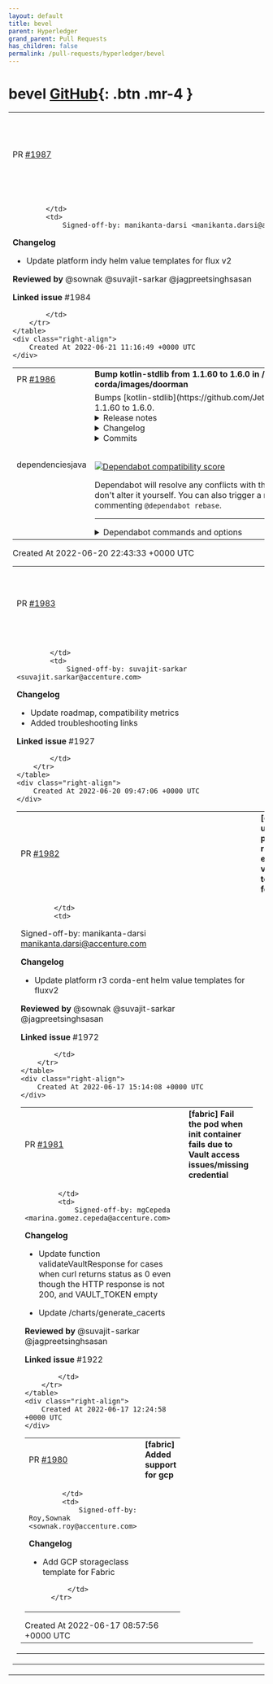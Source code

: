 ```yaml
---
layout: default
title: bevel
parent: Hyperledger
grand_parent: Pull Requests
has_children: false
permalink: /pull-requests/hyperledger/bevel
---
```


# bevel <span class="fs-3 right-align">[GitHub](https://github.com/hyperledger/bevel){: .btn .mr-4 }</span>


<div>
    <table>
        <tr>
            <td>
                PR <a href="https://github.com/hyperledger/bevel/pull/1987" class=".btn">#1987</a>
            </td>
            <td>
                <b>
                    [indy]: update platform indy helm value templates for flux v2
                </b>
            </td>
        </tr>
        <tr>
            <td>
                
            </td>
            <td>
                Signed-off-by: manikanta-darsi <manikanta.darsi@accenture.com>

**Changelog**
- Update platform indy helm value templates for flux v2

 

**Reviewed by**
@sownak @suvajit-sarkar @jagpreetsinghsasan 

 

**Linked issue**
#1984 

            </td>
        </tr>
    </table>
    <div class="right-align">
        Created At 2022-06-21 11:16:49 +0000 UTC
    </div>
</div>

<div>
    <table>
        <tr>
            <td>
                PR <a href="https://github.com/hyperledger/bevel/pull/1986" class=".btn">#1986</a>
            </td>
            <td>
                <b>
                    Bump kotlin-stdlib from 1.1.60 to 1.6.0 in /platforms/r3-corda/images/doorman
                </b>
            </td>
        </tr>
        <tr>
            <td>
                <span class="chip">dependencies</span><span class="chip">java</span>
            </td>
            <td>
                Bumps [kotlin-stdlib](https://github.com/JetBrains/kotlin) from 1.1.60 to 1.6.0.
<details>
<summary>Release notes</summary>
<p><em>Sourced from <a href="https://github.com/JetBrains/kotlin/releases">kotlin-stdlib's releases</a>.</em></p>
<blockquote>
<h2>Kotlin 1.6.0</h2>
<h2>Changelog</h2>
<h3>Android</h3>
<ul>
<li><a href="https://youtrack.jetbrains.com/issue/KT-48019"><code>KT-48019</code></a> Bundle Kotlin Tooling Metadata into apk artifacts</li>
<li><a href="https://youtrack.jetbrains.com/issue/KT-47733"><code>KT-47733</code></a> JVM / IR: Android Synthetic don't generate _findCachedViewById function</li>
</ul>
<h3>Compiler</h3>
<h4>New Features</h4>
<ul>
<li><a href="https://youtrack.jetbrains.com/issue/KT-47984"><code>KT-47984</code></a> In-place arguments inlining for <a href="https://github.com/InlineOnly"><code>@​InlineOnly</code></a> functions</li>
<li><a href="https://youtrack.jetbrains.com/issue/KT-12794"><code>KT-12794</code></a> Allow runtime retention repeatable annotations when compiling under Java 8</li>
<li><a href="https://youtrack.jetbrains.com/issue/KT-43714"><code>KT-43714</code></a> Support annotations on class type parameters (AnnotationTarget.TYPE_PARAMETER)</li>
<li><a href="https://youtrack.jetbrains.com/issue/KT-45949"><code>KT-45949</code></a> Kotlin/Native: Improve bound check elimination</li>
<li><a href="https://youtrack.jetbrains.com/issue/KT-43919"><code>KT-43919</code></a> Support loading Java annotations on base classes and implementing interfaces'  type arguments</li>
<li><a href="https://youtrack.jetbrains.com/issue/KT-48194"><code>KT-48194</code></a> Try to resolve calls where we don't have enough type information, using the builder inference despite the presence of the annotation</li>
<li><a href="https://youtrack.jetbrains.com/issue/KT-47736"><code>KT-47736</code></a> Support conversion from regular functional types to suspending ones in JVM IR</li>
<li><a href="https://youtrack.jetbrains.com/issue/KT-39055"><code>KT-39055</code></a> Support property delegate created via synthetic method instead of field</li>
</ul>
<h4>Performance Improvements</h4>
<ul>
<li><a href="https://youtrack.jetbrains.com/issue/KT-45185"><code>KT-45185</code></a> FIR2IR: get rid of IrBuiltIns usages</li>
<li><a href="https://youtrack.jetbrains.com/issue/KT-47918"><code>KT-47918</code></a> JVM / IR: Performance degradation with const-bound for-cycles</li>
<li><a href="https://youtrack.jetbrains.com/issue/KT-33835"><code>KT-33835</code></a> Bytecode including unnecessary null checks for safe calls where left-hand side is non-nullable</li>
<li><a href="https://youtrack.jetbrains.com/issue/KT-41510"><code>KT-41510</code></a> Compilation of kotlin html DSL is still too slow</li>
<li><a href="https://youtrack.jetbrains.com/issue/KT-48211"><code>KT-48211</code></a> We spend a lot of time in ExpectActual declaration checker when there is very small amount of actual/expect declaration</li>
<li><a href="https://youtrack.jetbrains.com/issue/KT-39054"><code>KT-39054</code></a> Optimize delegated properties which call get/set on the given KProperty instance on JVM</li>
<li><a href="https://youtrack.jetbrains.com/issue/KT-46615"><code>KT-46615</code></a> Don't generate nullability assertions in methods for directly invoked lambdas</li>
</ul>
<h4>Fixes</h4>
<ul>
<li><a href="https://youtrack.jetbrains.com/issue/KT-49613"><code>KT-49613</code></a> JVM / IR: &quot;Exception during IR lowering&quot; with java fun interface and it's non-trivial usage</li>
<li><a href="https://youtrack.jetbrains.com/issue/KT-49548"><code>KT-49548</code></a> &quot;ClassCastException: java.util.ArrayList$Itr cannot be cast to kotlin.collections.IntIterator&quot; with Iterable inside <code>let</code></li>
<li><a href="https://youtrack.jetbrains.com/issue/KT-22562"><code>KT-22562</code></a> Deprecate calls to &quot;suspend&quot; named functions with single dangling lambda argument</li>
<li><a href="https://youtrack.jetbrains.com/issue/KT-47120"><code>KT-47120</code></a> JVM IR: NoClassDefFoundError when there are an extension and a regular function with the same name</li>
<li><a href="https://youtrack.jetbrains.com/issue/KT-49477"><code>KT-49477</code></a> Has ran into recursion problem with two interdependant delegates</li>
<li><a href="https://youtrack.jetbrains.com/issue/KT-49442"><code>KT-49442</code></a> ClassCastException on reporting [EXPOSED_FROM_PRIVATE_IN_FILE] Deprecation: private-in-file class should not expose 'private-in-class'</li>
<li><a href="https://youtrack.jetbrains.com/issue/KT-49371"><code>KT-49371</code></a> JVM / IR: &quot;NoSuchMethodError&quot; with multiple inheritance</li>
<li><a href="https://youtrack.jetbrains.com/issue/KT-44843"><code>KT-44843</code></a> PSI2IR: &quot;org.jetbrains.kotlin.psi2ir.generators.ErrorExpressionException: null: KtCallExpression&quot; with delegate who has name or parameter with the same name as a property</li>
<li><a href="https://youtrack.jetbrains.com/issue/KT-49294"><code>KT-49294</code></a> Turning FlowCollector into 'fun interface' leads to AbstractMethodError</li>
<li><a href="https://youtrack.jetbrains.com/issue/KT-18282"><code>KT-18282</code></a> Companion object referencing it's own method during construction compiles successfully but fails at runtime with VerifyError</li>
<li><a href="https://youtrack.jetbrains.com/issue/KT-25289"><code>KT-25289</code></a> Prohibit access to class members in the super constructor call of its companion and nested object</li>
<li><a href="https://youtrack.jetbrains.com/issue/KT-32753"><code>KT-32753</code></a> Prohibit <a href="https://github.com/JvmField"><code>@​JvmField</code></a> on property in primary constructor that overrides interface property</li>
<li><a href="https://youtrack.jetbrains.com/issue/KT-43433"><code>KT-43433</code></a> <code>Suspend conversion is disabled</code> message in cases where it is not supported and quickfix to update language version is suggested</li>
<li><a href="https://youtrack.jetbrains.com/issue/KT-49399"><code>KT-49399</code></a> Building repeatable annotation with Container nested class fails with ISE: &quot;Repeatable annotation class should have a container generated&quot;</li>
<li><a href="https://youtrack.jetbrains.com/issue/KT-49209"><code>KT-49209</code></a> Default upper bound for type variables should be non-null</li>
<li><a href="https://youtrack.jetbrains.com/issue/KT-49335"><code>KT-49335</code></a> NPE in <code>RepeatedAnnotationLowering.wrapAnnotationEntriesInContainer</code> when using <code>@Repeatable</code> annotation from different file</li>
<li><a href="https://youtrack.jetbrains.com/issue/KT-48876"><code>KT-48876</code></a> java.lang.UnsupportedOperationException: org.jetbrains.kotlin.ir.expressions.impl.IrReturnableBlockImpl@4a729df2</li>
</ul>
<!-- raw HTML omitted -->
</blockquote>
<p>... (truncated)</p>
</details>
<details>
<summary>Changelog</summary>
<p><em>Sourced from <a href="https://github.com/JetBrains/kotlin/blob/v1.6.0/ChangeLog.md">kotlin-stdlib's changelog</a>.</em></p>
<blockquote>
<h2>1.6.0</h2>
<h3>Android</h3>
<ul>
<li><a href="https://youtrack.jetbrains.com/issue/KT-48019"><code>KT-48019</code></a> Bundle Kotlin Tooling Metadata into apk artifacts</li>
<li><a href="https://youtrack.jetbrains.com/issue/KT-47733"><code>KT-47733</code></a> JVM / IR: Android Synthetic don't generate _findCachedViewById function</li>
</ul>
<h3>Compiler</h3>
<h4>New Features</h4>
<ul>
<li><a href="https://youtrack.jetbrains.com/issue/KT-47984"><code>KT-47984</code></a> In-place arguments inlining for <a href="https://github.com/InlineOnly"><code>@​InlineOnly</code></a> functions</li>
<li><a href="https://youtrack.jetbrains.com/issue/KT-12794"><code>KT-12794</code></a> Allow runtime retention repeatable annotations when compiling under Java 8</li>
<li><a href="https://youtrack.jetbrains.com/issue/KT-43714"><code>KT-43714</code></a> Support annotations on class type parameters (AnnotationTarget.TYPE_PARAMETER)</li>
<li><a href="https://youtrack.jetbrains.com/issue/KT-45949"><code>KT-45949</code></a> Kotlin/Native: Improve bound check elimination</li>
<li><a href="https://youtrack.jetbrains.com/issue/KT-43919"><code>KT-43919</code></a> Support loading Java annotations on base classes and implementing interfaces'  type arguments</li>
<li><a href="https://youtrack.jetbrains.com/issue/KT-48194"><code>KT-48194</code></a> Try to resolve calls where we don't have enough type information, using the builder inference despite the presence of the annotation</li>
<li><a href="https://youtrack.jetbrains.com/issue/KT-47736"><code>KT-47736</code></a> Support conversion from regular functional types to suspending ones in JVM IR</li>
<li><a href="https://youtrack.jetbrains.com/issue/KT-39055"><code>KT-39055</code></a> Support property delegate created via synthetic method instead of field</li>
</ul>
<h4>Performance Improvements</h4>
<ul>
<li><a href="https://youtrack.jetbrains.com/issue/KT-45185"><code>KT-45185</code></a> FIR2IR: get rid of IrBuiltIns usages</li>
<li><a href="https://youtrack.jetbrains.com/issue/KT-47918"><code>KT-47918</code></a> JVM / IR: Performance degradation with const-bound for-cycles</li>
<li><a href="https://youtrack.jetbrains.com/issue/KT-33835"><code>KT-33835</code></a> Bytecode including unnecessary null checks for safe calls where left-hand side is non-nullable</li>
<li><a href="https://youtrack.jetbrains.com/issue/KT-41510"><code>KT-41510</code></a> Compilation of kotlin html DSL is still too slow</li>
<li><a href="https://youtrack.jetbrains.com/issue/KT-48211"><code>KT-48211</code></a> We spend a lot of time in ExpectActual declaration checker when there is very small amount of actual/expect declaration</li>
<li><a href="https://youtrack.jetbrains.com/issue/KT-39054"><code>KT-39054</code></a> Optimize delegated properties which call get/set on the given KProperty instance on JVM</li>
<li><a href="https://youtrack.jetbrains.com/issue/KT-46615"><code>KT-46615</code></a> Don't generate nullability assertions in methods for directly invoked lambdas</li>
</ul>
<h4>Fixes</h4>
<ul>
<li><a href="https://youtrack.jetbrains.com/issue/KT-49613"><code>KT-49613</code></a> JVM / IR: &quot;Exception during IR lowering&quot; with java fun interface and it's non-trivial usage</li>
<li><a href="https://youtrack.jetbrains.com/issue/KT-49548"><code>KT-49548</code></a> &quot;ClassCastException: java.util.ArrayList$Itr cannot be cast to kotlin.collections.IntIterator&quot; with Iterable inside <code>let</code></li>
<li><a href="https://youtrack.jetbrains.com/issue/KT-22562"><code>KT-22562</code></a> Deprecate calls to &quot;suspend&quot; named functions with single dangling lambda argument</li>
<li><a href="https://youtrack.jetbrains.com/issue/KT-47120"><code>KT-47120</code></a> JVM IR: NoClassDefFoundError when there are an extension and a regular function with the same name</li>
<li><a href="https://youtrack.jetbrains.com/issue/KT-49477"><code>KT-49477</code></a> Has ran into recursion problem with two interdependant delegates</li>
<li><a href="https://youtrack.jetbrains.com/issue/KT-49442"><code>KT-49442</code></a> ClassCastException on reporting [EXPOSED_FROM_PRIVATE_IN_FILE] Deprecation: private-in-file class should not expose 'private-in-class'</li>
<li><a href="https://youtrack.jetbrains.com/issue/KT-49371"><code>KT-49371</code></a> JVM / IR: &quot;NoSuchMethodError&quot; with multiple inheritance</li>
<li><a href="https://youtrack.jetbrains.com/issue/KT-44843"><code>KT-44843</code></a> PSI2IR: &quot;org.jetbrains.kotlin.psi2ir.generators.ErrorExpressionException: null: KtCallExpression&quot; with delegate who has name or parameter with the same name as a property</li>
<li><a href="https://youtrack.jetbrains.com/issue/KT-49294"><code>KT-49294</code></a> Turning FlowCollector into 'fun interface' leads to AbstractMethodError</li>
<li><a href="https://youtrack.jetbrains.com/issue/KT-18282"><code>KT-18282</code></a> Companion object referencing it's own method during construction compiles successfully but fails at runtime with VerifyError</li>
<li><a href="https://youtrack.jetbrains.com/issue/KT-25289"><code>KT-25289</code></a> Prohibit access to class members in the super constructor call of its companion and nested object</li>
<li><a href="https://youtrack.jetbrains.com/issue/KT-32753"><code>KT-32753</code></a> Prohibit <a href="https://github.com/JvmField"><code>@​JvmField</code></a> on property in primary constructor that overrides interface property</li>
<li><a href="https://youtrack.jetbrains.com/issue/KT-43433"><code>KT-43433</code></a> <code>Suspend conversion is disabled</code> message in cases where it is not supported and quickfix to update language version is suggested</li>
<li><a href="https://youtrack.jetbrains.com/issue/KT-49399"><code>KT-49399</code></a> Building repeatable annotation with Container nested class fails with ISE: &quot;Repeatable annotation class should have a container generated&quot;</li>
<li><a href="https://youtrack.jetbrains.com/issue/KT-49209"><code>KT-49209</code></a> Default upper bound for type variables should be non-null</li>
<li><a href="https://youtrack.jetbrains.com/issue/KT-49335"><code>KT-49335</code></a> NPE in <code>RepeatedAnnotationLowering.wrapAnnotationEntriesInContainer</code> when using <code>@Repeatable</code> annotation from different file</li>
<li><a href="https://youtrack.jetbrains.com/issue/KT-48876"><code>KT-48876</code></a> java.lang.UnsupportedOperationException: org.jetbrains.kotlin.ir.expressions.impl.IrReturnableBlockImpl@4a729df2</li>
<li><a href="https://youtrack.jetbrains.com/issue/KT-48131"><code>KT-48131</code></a> IAE &quot;Repeatable annotation container value must be a class reference&quot; on using Kotlin-repeatable annotation from dependency</li>
</ul>
<!-- raw HTML omitted -->
</blockquote>
<p>... (truncated)</p>
</details>
<details>
<summary>Commits</summary>
<ul>
<li><a href="https://github.com/JetBrains/kotlin/commit/829d1d887636689955b56beebdbb8725e908ef0f"><code>829d1d8</code></a> Add changelog for 1.6.0</li>
<li><a href="https://github.com/JetBrains/kotlin/commit/99b69aeebec79615608bf242be3f12fdb15062be"><code>99b69ae</code></a> Merge KT-MR-4942: Mark packages for relocation to fix classpath interferring ...</li>
<li><a href="https://github.com/JetBrains/kotlin/commit/583488e3cecfc3890ba845d86ef5cc16e340ff7f"><code>583488e</code></a> [scripting] Fix NPE in aether.kt</li>
<li><a href="https://github.com/JetBrains/kotlin/commit/0d1f3623b265fa311b25f01558c76c03eece3258"><code>0d1f362</code></a> Fix PureAndroidAndJavaConsumeMppLibIT working with test project</li>
<li><a href="https://github.com/JetBrains/kotlin/commit/46af453c2687981c866ec3d4ac097db7df0531de"><code>46af453</code></a> JVM KT-49613 don't generate indy reference to protected constructor</li>
<li><a href="https://github.com/JetBrains/kotlin/commit/d5275aaf07a3149a4d263ee4b768c7adcac25400"><code>d5275aa</code></a> Mark packages for relocation to fix classpath interferring in main-kts</li>
<li><a href="https://github.com/JetBrains/kotlin/commit/a3820d409d9f2c98d9619cef870bbfa211838a56"><code>a3820d4</code></a> JVM KT-49548 progression iterators can be tainted</li>
<li><a href="https://github.com/JetBrains/kotlin/commit/63044b115b9675e32f8f0a66bffd33cee44fc088"><code>63044b1</code></a> Update <code>-Xjvm-default</code> description</li>
<li><a href="https://github.com/JetBrains/kotlin/commit/e8e3c72649b688907aa574f667d73c9acd3fadaa"><code>e8e3c72</code></a> Update INTERFACE_CANT_CALL_DEFAULT_METHOD_VIA_SUPER message</li>
<li><a href="https://github.com/JetBrains/kotlin/commit/ddd02fecbe423dd1f95a8d7952aabc3149b76656"><code>ddd02fe</code></a> JvmDefault. Allow non default inheritance with special flag</li>
<li>Additional commits viewable in <a href="https://github.com/JetBrains/kotlin/compare/1.1.60...v1.6.0">compare view</a></li>
</ul>
</details>
<br />


[![Dependabot compatibility score](https://dependabot-badges.githubapp.com/badges/compatibility_score?dependency-name=org.jetbrains.kotlin:kotlin-stdlib&package-manager=maven&previous-version=1.1.60&new-version=1.6.0)](https://docs.github.com/en/github/managing-security-vulnerabilities/about-dependabot-security-updates#about-compatibility-scores)

Dependabot will resolve any conflicts with this PR as long as you don't alter it yourself. You can also trigger a rebase manually by commenting `@dependabot rebase`.

[//]: # (dependabot-automerge-start)
[//]: # (dependabot-automerge-end)

---

<details>
<summary>Dependabot commands and options</summary>
<br />

You can trigger Dependabot actions by commenting on this PR:
- `@dependabot rebase` will rebase this PR
- `@dependabot recreate` will recreate this PR, overwriting any edits that have been made to it
- `@dependabot merge` will merge this PR after your CI passes on it
- `@dependabot squash and merge` will squash and merge this PR after your CI passes on it
- `@dependabot cancel merge` will cancel a previously requested merge and block automerging
- `@dependabot reopen` will reopen this PR if it is closed
- `@dependabot close` will close this PR and stop Dependabot recreating it. You can achieve the same result by closing it manually
- `@dependabot ignore this major version` will close this PR and stop Dependabot creating any more for this major version (unless you reopen the PR or upgrade to it yourself)
- `@dependabot ignore this minor version` will close this PR and stop Dependabot creating any more for this minor version (unless you reopen the PR or upgrade to it yourself)
- `@dependabot ignore this dependency` will close this PR and stop Dependabot creating any more for this dependency (unless you reopen the PR or upgrade to it yourself)
- `@dependabot use these labels` will set the current labels as the default for future PRs for this repo and language
- `@dependabot use these reviewers` will set the current reviewers as the default for future PRs for this repo and language
- `@dependabot use these assignees` will set the current assignees as the default for future PRs for this repo and language
- `@dependabot use this milestone` will set the current milestone as the default for future PRs for this repo and language

You can disable automated security fix PRs for this repo from the [Security Alerts page](https://github.com/hyperledger/bevel/network/alerts).

</details>
            </td>
        </tr>
    </table>
    <div class="right-align">
        Created At 2022-06-20 22:43:33 +0000 UTC
    </div>
</div>

<div>
    <table>
        <tr>
            <td>
                PR <a href="https://github.com/hyperledger/bevel/pull/1983" class=".btn">#1983</a>
            </td>
            <td>
                <b>
                    [docs] update roadmap, and verify guide links
                </b>
            </td>
        </tr>
        <tr>
            <td>
                
            </td>
            <td>
                Signed-off-by: suvajit-sarkar <suvajit.sarkar@accenture.com>

**Changelog**
- Update roadmap, compatibility metrics
- Added troubleshooting links 



**Linked issue**
#1927 

            </td>
        </tr>
    </table>
    <div class="right-align">
        Created At 2022-06-20 09:47:06 +0000 UTC
    </div>
</div>

<div>
    <table>
        <tr>
            <td>
                PR <a href="https://github.com/hyperledger/bevel/pull/1982" class=".btn">#1982</a>
            </td>
            <td>
                <b>
                    [corda]: update platform r3 corda-ent helm value templates for fluxv2
                </b>
            </td>
        </tr>
        <tr>
            <td>
                
            </td>
            <td>
                

Signed-off-by: manikanta-darsi <manikanta.darsi@accenture.com>

**Changelog**
- Update platform r3 corda-ent helm value templates for fluxv2

 

**Reviewed by**
@sownak @suvajit-sarkar @jagpreetsinghsasan 

 

**Linked issue**
#1972 

            </td>
        </tr>
    </table>
    <div class="right-align">
        Created At 2022-06-17 15:14:08 +0000 UTC
    </div>
</div>

<div>
    <table>
        <tr>
            <td>
                PR <a href="https://github.com/hyperledger/bevel/pull/1981" class=".btn">#1981</a>
            </td>
            <td>
                <b>
                    [fabric] Fail the pod when init container fails due to Vault access issues/missing credential
                </b>
            </td>
        </tr>
        <tr>
            <td>
                
            </td>
            <td>
                Signed-off-by: mgCepeda <marina.gomez.cepeda@accenture.com>

**Changelog**

- Update function validateVaultResponse for cases when curl returns status as 0 even though the HTTP response is not 200, and VAULT_TOKEN empty

- Update /charts/generate_cacerts

 

**Reviewed by**
@suvajit-sarkar @jagpreetsinghsasan 

 

**Linked issue**
#1922 

            </td>
        </tr>
    </table>
    <div class="right-align">
        Created At 2022-06-17 12:24:58 +0000 UTC
    </div>
</div>

<div>
    <table>
        <tr>
            <td>
                PR <a href="https://github.com/hyperledger/bevel/pull/1980" class=".btn">#1980</a>
            </td>
            <td>
                <b>
                    [fabric] Added support for gcp
                </b>
            </td>
        </tr>
        <tr>
            <td>
                
            </td>
            <td>
                Signed-off-by: Roy,Sownak <sownak.roy@accenture.com>

**Changelog**
- Add GCP storageclass template for Fabric

            </td>
        </tr>
    </table>
    <div class="right-align">
        Created At 2022-06-17 08:57:56 +0000 UTC
    </div>
</div>

